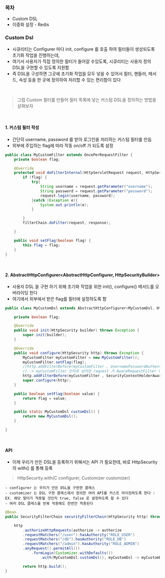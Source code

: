 ### 목차

- Custom DSL
- 이중화 설정 - Redis


### Custom Dsl

- 시큐리티는 Configurer 마다 init, configure 를 호출 하여 필터들이 생성되도록 초기화 작업을 진행하는데,
- 여기서 사용자가 직접 정의한 필터가 들어갈 수있도록, 시큐리티는 사용자 정의 DSL을 구현할 수 있도록 지원함
- 즉 DSL을 구성하면 그곳에 초기화 작업을 모두 넣을 수 있어서 필터, 핸들러, 메서드, 속성 등을 한 곳에 정의하여 처리할 수 있는 편리함이 있다

<br>

> 그럼 Custom 필터를 만들어 필터 목록에 넣는 커스텀 DSL을 정의하는 방법을 살펴보자

<br>

#### 1. 커스텀 필터 작성 
- 간단히 username, password 를 받아 로그인을 처리하는 커스텀 필터를 만듬
- 외부에 주입하는 flag에 따라 작동 on/off 가 되도록 설정 
```java
public class MyCustomFilter extends OncePerRequestFilter {
    private boolean flag;

    @Override
    protected void doFilterInternal(HttpServletRequest request, HttpServletResponse response, FilterChain filterChain) throws ServletException, IOException {
        if (flag) {
            try{
                String username = request.getParameter("username");
                String password = request.getParameter("password");
                request.login(username, password);
            }catch (Exception e){
                System.out.println(e);
            }

        }
        filterChain.doFilter(request, response);

    }

    public void setFlag(boolean flag) {
        this.flag = flag;
    }
}

```


<br>

#### 2. AbstractHttpConfigurer<AbstractHttpConfigurer, HttpSecurityBuilder> 

- 사용자 DSL 을 구현 하기 위해 초기화 작업을 위한 init(), configure() 메서드를 오버라이딩 한다
- 여기에서 외부에서 받은 flag를 필터에 설정하도록 함 

```java
public class MyCustomDsl extends AbstractHttpConfigurer<MyCustomDsl, HttpSecurity> {

    private boolean flag;

    @Override
    public void init(HttpSecurity builder) throws Exception {
        super.init(builder);
    }

    @Override
    public void configure(HttpSecurity http) throws Exception {
        MyCustomFilter myCustomFilter = new MyCustomFilter();
        myCustomFilter.setFlag(flag);
        //http.addFilterBefore(myCustomFilter , UsernamePasswordAuthenticationFilter.class);
        // -> myCustomFilter 인자로 넘어온 request 가 AwareRequestFilter 에서 래핑된 객체라서 윗처럼 하면 처리가 안됨
        http.addFilterBefore(myCustomFilter , SecurityContextHolderAwareRequestFilter.class);
        super.configure(http);
    }

    public boolean setFlag(boolean value) {
        return flag = value;
    }

    public static MyCustomDsl customDsl() {
        return new MyCustomDsl();
    }

}


```


<br>

#### API
- 이제 우리가 만든 DSL을 등록하기 위해서는 API 가 필요한데, 바로 HttpSecurity 의 with() 를 통해 등록

> HttpSecurity.with(C configurer, Customizer<C> customizer)

    - configurer 는 우리가 만든 DSL을 구현한 클래스
    - customizer 는 DSL 구현 클래스에서 정의한 여러 API를 커스트 마이징하도록 한다 : EX. 해당 필터가 적용될 것인지 true, false 로 설정하도록 할 수 있다
    - 여러 DSL 클래스를 반복 적용해도 한번만 적용된다     

```java
@Bean
public SecurityFilterChain securityFilterChain(HttpSecurity http) throws Exception {

    http
        .authorizeHttpRequests(authorize -> authorize
        .requestMatchers("/user").hasAuthority("ROLE_USER")
        .requestMatchers("/db").hasAuthority("ROLE_DB")
        .requestMatchers("/admin").hasAuthority("ROLE_ADMIN")
        .anyRequest().permitAll())
            .formLogin(Customizer.withDefaults())
                .with(MyCustomDsl.customDsl(), myCustomDsl -> myCustomDsl.setFlag(true));

        return http.build();
}

```